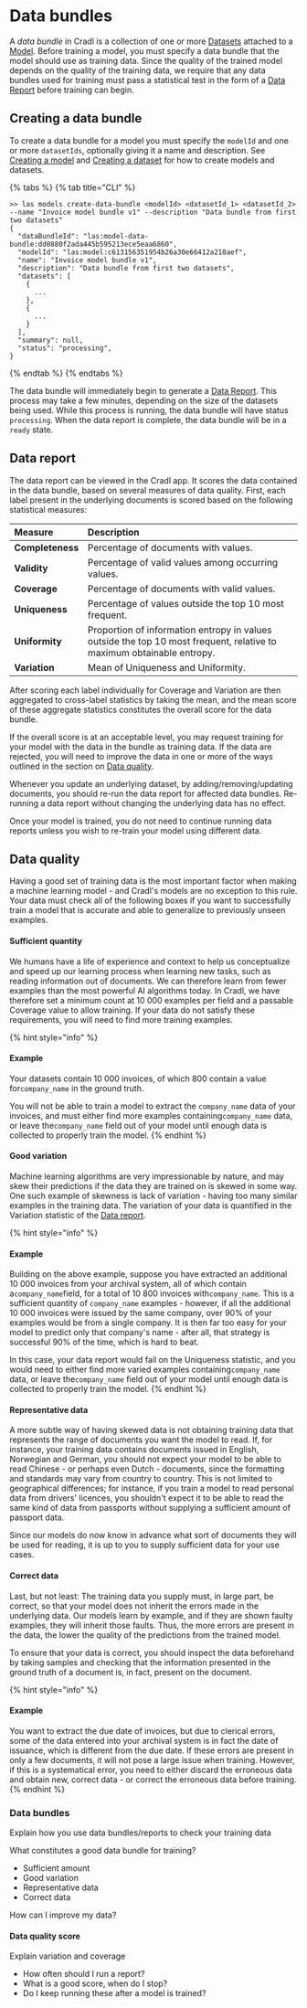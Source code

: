 # Data bundles

A _data bundle_ in Cradl is a collection of one or more [Datasets](datasets.md) attached to a [Model](models.md). Before training a model, you must specify a data bundle that the model should use as training data. Since the quality of the trained model depends on the quality of the training data, we require that any data bundles used for training must pass a statistical test in the form of a [Data Report](training-data.md#data-report) before training can begin.

## Creating a data bundle

To create a data bundle for a model you must specify the `modelId` and one or more `datasetIds`, optionally giving it a name and description. See [Creating a model](models.md#creating-a-model) and [Creating a dataset](datasets.md#creating-a-dataset) for how to create models and datasets.

{% tabs %}
{% tab title="CLI" %}
```text
>> las models create-data-bundle <modelId> <datasetId_1> <datasetId_2> --name "Invoice model bundle v1" --description "Data bundle from first two datasets"  
{
  "dataBundleId": "las:model-data-bundle:dd0880f2ada445b595213ece5eaa6860",
  "modelId": "las:model:c613156351954b26a30e66412a218aef",
  "name": "Invoice model bundle v1",
  "description": "Data bundle from first two datasets",
  "datasets": [
    {
      ...
    },
    {
      ...
    }
  ],
  "summary": null,
  "status": "processing",
}

```
{% endtab %}
{% endtabs %}

The data bundle will immediately begin to generate a [Data Report](training-data.md#data-report). This process may take a few minutes, depending on the size of the datasets being used. While this process is running, the data bundle will have status `processing`. When the data report is complete, the data bundle will be in a `ready` state.

## Data report

The data report can be viewed in the Cradl app. It scores the data contained in the data bundle, based on several measures of data quality. First, each label present in the underlying documents is scored based on the following statistical measures:

| Measure | Description |
| :--- | :--- |
| **Completeness** | Percentage of documents with values. |
| **Validity** | Percentage of valid values among occurring values. |
| **Coverage** | Percentage of documents with valid values. |
| **Uniqueness** | Percentage of values outside the top 10 most frequent. |
| **Uniformity** | Proportion of information entropy in values outside the top 10 most frequent, relative to maximum obtainable entropy. |
| **Variation** | Mean of Uniqueness and Uniformity. |

After scoring each label individually for Coverage and Variation are then aggregated to cross-label statistics by taking the mean, and the mean score of these aggregate statistics constitutes the overall score for the data bundle.

If the overall score is at an acceptable level, you may request training for your model with the data in the bundle as training data. If the data are rejected, you will need to improve the data in one or more of the ways outlined in the section on [Data quality](training-data.md#data-quality).

Whenever you update an underlying dataset, by adding/removing/updating documents, you should re-run the data report for affected data bundles. Re-running a data report without changing the underlying data has no effect.

Once your model is trained, you do not need to continue running data reports unless you wish to re-train your model using different data.

## Data quality

Having a good set of training data is the most important factor when making a machine learning model - and Cradl's models are no exception to this rule. Your data must check all of the following boxes if you want to successfully train a model that is accurate and able to generalize to previously unseen examples.

#### Sufficient quantity

We humans have a life of experience and context to help us conceptualize and speed up our learning process when learning new tasks, such as reading information out of documents. We can therefore learn from fewer examples than the most powerful AI algorithms today. In Cradl, we have therefore set a minimum count at 10 000 examples per field  and a passable Coverage value to allow training. If your data do not satisfy these requirements, you will need to find more training examples.

{% hint style="info" %}
#### Example

Your datasets contain 10 000 invoices, of which 800 contain a value for`company_name` in the ground truth. 

You will not be able to train a model to extract the `company_name` data of your invoices, and must either find more examples containing`company_name` data, or leave the`company_name` field out of your model until enough data is collected to properly train the model.
{% endhint %}

#### Good variation

Machine learning algorithms are very impressionable by nature, and may skew their predictions if the data they are trained on is skewed in some way. One such example of skewness is lack of variation - having too   many similar examples in the training data.  The variation of your data is quantified in the Variation statistic of the [Data report](training-data.md#data-report). 

{% hint style="info" %}
#### Example

Building on the above example, suppose you have extracted an additional 10 000 invoices from your archival system, all of which contain a`company_name`field, for a total of 10 800 invoices with`company_name`. This is a sufficient quantity of `company_name` examples - however, if all the additional 10 000 invoices were issued by the same company, over 90% of your examples would be from a single company. It is then far too easy for your model to predict only that company's name - after all, that strategy is successful 90% of the time, which is hard to beat. 

In this case, your data report would fail on the Uniqueness statistic, and you would need to either find more varied examples containing`company_name` data, or leave the`company_name` field out of your model until enough data is collected to properly train the model.
{% endhint %}

#### Representative data

A more subtle way of having skewed data is not obtaining training data that represents the range of documents you want the model to read. If, for instance, your training data contains documents issued in English, Norwegian and German, you should not expect your model to be able to read Chinese - or perhaps even Dutch - documents, since the formatting and standards may vary from country to country. This is not limited to geographical differences; for instance, if you train a model to read personal data from drivers' licences, you shouldn't expect it to be able to read the same kind of data from passports without supplying a sufficient amount of passport data.

Since our models do now know in advance what sort of documents they will be used for reading, it is up to you to supply sufficient data for your use cases.

#### Correct data

Last, but not least: The training data you supply must, in large part, be correct, so that your model does not inherit the errors made in the underlying data. Our models learn by example, and if they are shown faulty examples, they will inherit those faults. Thus, the more errors are present in the data, the lower the quality of the predictions from the trained model.

To ensure that your data is correct, you should inspect the data beforehand by taking samples and checking that the information presented in the ground truth of a document is, in fact, present on the document.

{% hint style="info" %}
#### Example

You want to extract the due date of invoices, but due to clerical errors, some of the data entered into your archival system is in fact the date of issuance, which is different from the due date. If these errors are present in only a few documents, it will not pose a large issue when training. However, if this is a systematical error, you need to either discard the erroneous data and obtain new, correct data - or correct the erroneous data before training.
{% endhint %}

### Data bundles

Explain how you use data bundles/reports to check your training data

What constitutes a good data bundle for training?

* Sufficient amount
* Good variation
* Representative data
* Correct data

How can I improve my data?

#### Data quality score

Explain variation and coverage

* How often should I run a report?
* What is a good score, when do I stop?
* Do I keep running these after a model is trained?

